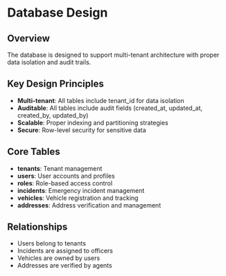 # Database Design

## Overview
The database is designed to support multi-tenant architecture with proper data isolation and audit trails.

## Key Design Principles
- **Multi-tenant**: All tables include tenant_id for data isolation
- **Auditable**: All tables include audit fields (created_at, updated_at, created_by, updated_by)
- **Scalable**: Proper indexing and partitioning strategies
- **Secure**: Row-level security for sensitive data

## Core Tables
- **tenants**: Tenant management
- **users**: User accounts and profiles
- **roles**: Role-based access control
- **incidents**: Emergency incident management
- **vehicles**: Vehicle registration and tracking
- **addresses**: Address verification and management

## Relationships
- Users belong to tenants
- Incidents are assigned to officers
- Vehicles are owned by users
- Addresses are verified by agents
